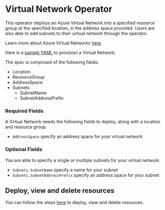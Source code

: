 # Virtual Network Operator

This operator deploys an Azure Virtual Network into a specified resource group at the specified location, in the address space provided. Users are also able to add subnets to their virtual network through the operator.

Learn more about Azure Virtual Networks [here](https://docs.microsoft.com/en-us/azure/virtual-network/virtual-networks-overview).

Here is a [sample YAML](/config/samples/azure_v1alpha1_virtualnetwork.yaml) to provision a Virtual Network.

The spec is comprised of the following fields:

* Location
* ResourceGroup
* AddressSpace
* Subnets
  * SubnetName
  * SubnetAddressPrefix

### Required Fields

A Virtual Network needs the following fields to deploy, along with a location and resource group.

* `AddressSpace` specify an address space for your virtual network

### Optional Fields

You are able to specify a single or multiple subnets for your virtual network.

* `Subnets.SubnetName` specify a name for your subnet
* `Subnets.SubnetAddressPrefix` specify an address space for your subnet

## Deploy, view and delete resources

You can follow the steps [here](/docs/customresource.md) to deploy, view and delete resources.
